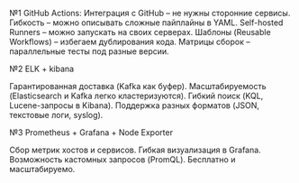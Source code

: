№1 
GitHub Actions:
 Интеграция с GitHub – не нужны сторонние сервисы.
 Гибкость – можно описывать сложные пайплайны в YAML.
 Self-hosted Runners – можно запускать на своих серверах.
 Шаблоны (Reusable Workflows) – избегаем дублирования кода.
 Матрицы сборок – параллельные тесты под разные версии.

 №2
ELK + kibana

Гарантированная доставка (Kafka как буфер).
Масштабируемость (Elasticsearch и Kafka легко кластеризуются).
Гибкий поиск (KQL, Lucene-запросы в Kibana).
Поддержка разных форматов (JSON, текстовые логи, syslog).



 №3
 Prometheus + Grafana + Node Exporter
 
Сбор метрик хостов и сервисов.
Гибкая визуализация в Grafana.
Возможность кастомных запросов (PromQL).
Бесплатно и масштабируемо.

